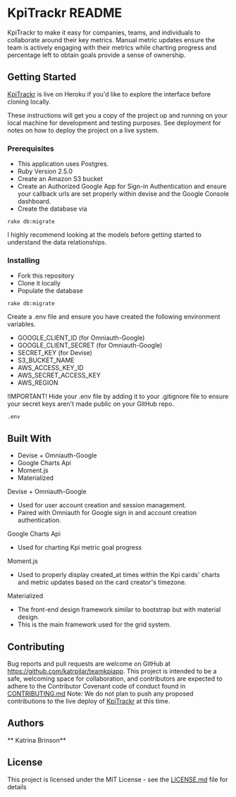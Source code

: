 # KpiTrackr README

KpiTrackr to make it easy for companies, teams, and individuals to collaborate around their key metrics. Manual metric updates ensure the team is actively engaging with their metrics while charting progress and percentage left to obtain goals provide a sense of ownership.

## Getting Started

[KpiTrackr](https://www.kpitrackr.herokuapp.com) is live on Heroku if you'd like to explore the interface before cloning locally.

These instructions will get you a copy of the project up and running on your local machine for development and testing purposes. See deployment for notes on how to deploy the project on a live system.

### Prerequisites

* This application uses Postgres.
* Ruby Version 2.5.0
* Create an Amazon S3 bucket
* Create an Authorized Google App for Sign-in Authentication and ensure your callback urls are set properly within devise and the Google Console dashboard.
* Create the database via

```
rake db:migrate
```
I highly recommend looking at the models before getting started to understand the data relationships.

### Installing

* Fork this repository
* Clone it locally
* Populate the database

```
rake db:migrate
```

Create a .env file and ensure you have created the following environment variables.
* GOOGLE_CLIENT_ID (for Omniauth-Google)
* GOOGLE_CLIENT_SECRET (for Omniauth-Google)
* SECRET_KEY (for Devise)
* S3_BUCKET_NAME
* AWS_ACCESS_KEY_ID
* AWS_SECRET_ACCESS_KEY
* AWS_REGION

!IMPORTANT! Hide your .env file by adding it to your .gitignore file to ensure your secret keys aren't made public on your GitHub repo.
```
.env
```

## Built With

* Devise + Omniauth-Google
* Google Charts Api
* Moment.js
* Materialized

Devise + Omniauth-Google
* Used for user account creation and session management.
* Paired with Omniauth for Google sign in and account creation authentication.

Google Charts Api
* Used for charting Kpi metric goal progress

Moment.js
* Used to properly display created_at times within the Kpi cards' charts and metric updates based on the card creator's timezone.

Materialized
* The front-end design framework similar to bootstrap but with material design.
* This is the main framework used for the grid system.


## Contributing

Bug reports and pull requests are welcome on GitHub at https://github.com/katrpilar/teamkpiapp. This project is intended to be a safe, welcoming space for collaboration, and contributors are expected to adhere to the Contributor Covenant code of conduct found in [CONTRIBUTING.md](CONTRIBUTING.md.) Note: We do not plan to push any proposed contributions to the live deploy of [KpiTrackr](https://www.kpitrackr.herokuapp.com) at this time.

## Authors 

** Katrina Brinson**

## License

This project is licensed under the MIT License - see the [LICENSE.md](LICENSE.md) file for details